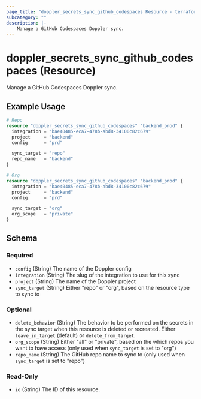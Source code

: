 ```yaml
---
page_title: "doppler_secrets_sync_github_codespaces Resource - terraform-provider-doppler"
subcategory: ""
description: |-
	Manage a GitHub Codespaces Doppler sync.
---
```


# doppler_secrets_sync_github_codespaces (Resource)

Manage a GitHub Codespaces Doppler sync.

## Example Usage

```terraform
# Repo
resource "doppler_secrets_sync_github_codespaces" "backend_prod" {
  integration = "bae40485-eca7-478b-abd8-34100c82c679"
  project     = "backend"
  config      = "prd"

  sync_target = "repo"
  repo_name   = "backend"
}

# Org
resource "doppler_secrets_sync_github_codespaces" "backend_prod" {
  integration = "bae40485-eca7-478b-abd8-34100c82c679"
  project     = "backend"
  config      = "prd"

  sync_target = "org"
  org_scope   = "private"
}
```

<!-- schema generated by tfplugindocs -->
## Schema

### Required

- `config` (String) The name of the Doppler config
- `integration` (String) The slug of the integration to use for this sync
- `project` (String) The name of the Doppler project
- `sync_target` (String) Either "repo" or "org", based on the resource type to sync to

### Optional

- `delete_behavior` (String) The behavior to be performed on the secrets in the sync target when this resource is deleted or recreated. Either `leave_in_target` (default) or `delete_from_target`.
- `org_scope` (String) Either "all" or "private", based on the which repos you want to have access (only used when `sync_target` is set to "org")
- `repo_name` (String) The GitHub repo name to sync to (only used when `sync_target` is set to "repo")

### Read-Only

- `id` (String) The ID of this resource.
